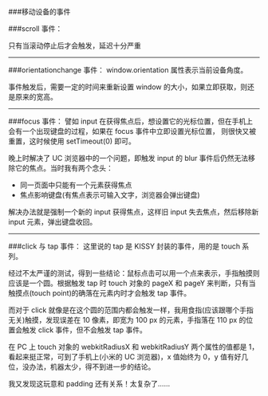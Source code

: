 ###移动设备的事件

###scroll 事件：

只有当滚动停止后才会触发，延迟十分严重

---

###orientationchange 事件：
window.orientation 属性表示当前设备角度。
     
事件触发后，需要一定的时间来重新设置 window 的大小，如果立即获取，则还是原来的宽高。

---

###focus 事件：
譬如 input 在获得焦点后，想设置它的光标位置，但在手机上会有一个出现键盘的过程，如果在 focus 事件中立即设置光标位置，
则很快又被重置，这时候使用 setTimeout(0) 即可。
    
晚上时解决了 UC 浏览器中的一个问题，即触发 input 的 blur 事件后仍然无法移除它的焦点。当时我有两个念头：
- 同一页面中只能有一个元素获得焦点
- 焦点影响键盘(有焦点表示可输入文字，浏览器会弹出键盘)

解决办法就是强制一个新的 input 获得焦点，这样旧 input 失去焦点，然后移除新 input 元素，弹出键盘收回。

---

###click 与 tap 事件：
这里说的 tap 是 KISSY 封装的事件，用的是 touch 系列。

经过不太严谨的测试，得到一些结论：鼠标点击可以用一个点来表示，手指触摸则应该是一个圆。根据触发 tap 时 touch 对象的 pageX 和 pageY 来判断，只有当触摸点(touch point)的确落在元素内时才会触发 tap 事件。

而对于 click 就像是在这个圆的范围内都会触发一样，我用食指(应该跟哪个手指无关)触摸，发现误差在 10 像素，即宽为 100 px 的元素，手指落在 110 px 的位置会触发 click 事件，但不会触发 tap 事件。

在 PC 上 touch 对象的 webkitRadiusX 和 webkitRadiusY 两个属性的值都是 1，看起来挺正常，可到了手机上(小米的 UC 浏览器)，x 值始终为 0，y 值有好几位，没办法，机器太少，得不到进一步的结论。

我又发现这玩意和 padding 还有关系！太复杂了……
